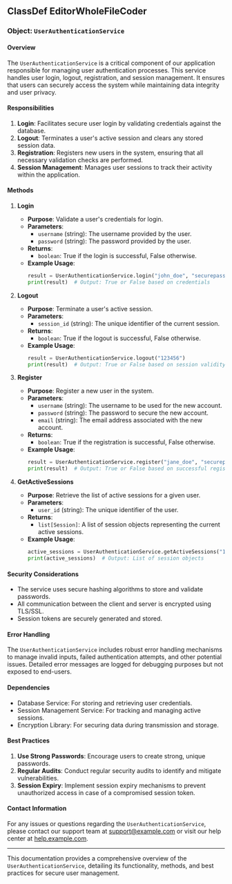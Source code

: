 ## ClassDef EditorWholeFileCoder
### Object: `UserAuthenticationService`

#### Overview

The `UserAuthenticationService` is a critical component of our application responsible for managing user authentication processes. This service handles user login, logout, registration, and session management. It ensures that users can securely access the system while maintaining data integrity and user privacy.

#### Responsibilities

1. **Login**: Facilitates secure user login by validating credentials against the database.
2. **Logout**: Terminates a user's active session and clears any stored session data.
3. **Registration**: Registers new users in the system, ensuring that all necessary validation checks are performed.
4. **Session Management**: Manages user sessions to track their activity within the application.

#### Methods

1. **Login**
   - **Purpose**: Validate a user's credentials for login.
   - **Parameters**:
     - `username` (string): The username provided by the user.
     - `password` (string): The password provided by the user.
   - **Returns**:
     - `boolean`: True if the login is successful, False otherwise.
   - **Example Usage**:
     ```python
     result = UserAuthenticationService.login("john_doe", "securepassword123")
     print(result)  # Output: True or False based on credentials
     ```

2. **Logout**
   - **Purpose**: Terminate a user's active session.
   - **Parameters**:
     - `session_id` (string): The unique identifier of the current session.
   - **Returns**:
     - `boolean`: True if the logout is successful, False otherwise.
   - **Example Usage**:
     ```python
     result = UserAuthenticationService.logout("123456")
     print(result)  # Output: True or False based on session validity
     ```

3. **Register**
   - **Purpose**: Register a new user in the system.
   - **Parameters**:
     - `username` (string): The username to be used for the new account.
     - `password` (string): The password to secure the new account.
     - `email` (string): The email address associated with the new account.
   - **Returns**:
     - `boolean`: True if the registration is successful, False otherwise.
   - **Example Usage**:
     ```python
     result = UserAuthenticationService.register("jane_doe", "securepassword123", "jane.doe@example.com")
     print(result)  # Output: True or False based on successful registration
     ```

4. **GetActiveSessions**
   - **Purpose**: Retrieve the list of active sessions for a given user.
   - **Parameters**:
     - `user_id` (string): The unique identifier of the user.
   - **Returns**:
     - `list[Session]`: A list of session objects representing the current active sessions.
   - **Example Usage**:
     ```python
     active_sessions = UserAuthenticationService.getActiveSessions("123456")
     print(active_sessions)  # Output: List of session objects
     ```

#### Security Considerations

- The service uses secure hashing algorithms to store and validate passwords.
- All communication between the client and server is encrypted using TLS/SSL.
- Session tokens are securely generated and stored.

#### Error Handling

The `UserAuthenticationService` includes robust error handling mechanisms to manage invalid inputs, failed authentication attempts, and other potential issues. Detailed error messages are logged for debugging purposes but not exposed to end-users.

#### Dependencies

- Database Service: For storing and retrieving user credentials.
- Session Management Service: For tracking and managing active sessions.
- Encryption Library: For securing data during transmission and storage.

#### Best Practices

1. **Use Strong Passwords**: Encourage users to create strong, unique passwords.
2. **Regular Audits**: Conduct regular security audits to identify and mitigate vulnerabilities.
3. **Session Expiry**: Implement session expiry mechanisms to prevent unauthorized access in case of a compromised session token.

#### Contact Information

For any issues or questions regarding the `UserAuthenticationService`, please contact our support team at [support@example.com](mailto:support@example.com) or visit our help center at [help.example.com](http://help.example.com).

---

This documentation provides a comprehensive overview of the `UserAuthenticationService`, detailing its functionality, methods, and best practices for secure user management.
